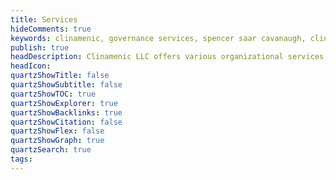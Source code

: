 ```yaml
---
title: Services
hideComments: true
keywords: clinamenic, governance services, spencer saar cavanaugh, clinamenic LLC, graphic design, branding
publish: true
headDescription: Clinamenic LLC offers various organizational services, such as custom governance frameworks.
headIcon:
quartzShowTitle: false
quartzShowSubtitle: false
quartzShowTOC: true
quartzShowExplorer: true
quartzShowBacklinks: true
quartzShowCitation: false
quartzShowFlex: false
quartzShowGraph: true
quartzSearch: true
tags:
---
```

